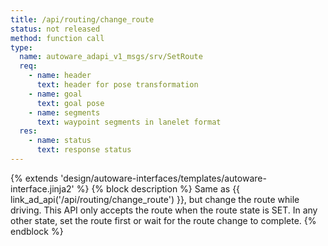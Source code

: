 ```yaml
---
title: /api/routing/change_route
status: not released
method: function call
type:
  name: autoware_adapi_v1_msgs/srv/SetRoute
  req:
    - name: header
      text: header for pose transformation
    - name: goal
      text: goal pose
    - name: segments
      text: waypoint segments in lanelet format
  res:
    - name: status
      text: response status
---
```


{% extends 'design/autoware-interfaces/templates/autoware-interface.jinja2' %}
{% block description %}
Same as {{ link_ad_api('/api/routing/change_route') }}, but change the route while driving.
This API only accepts the route when the route state is SET.
In any other state, set the route first or wait for the route change to complete.
{% endblock %}

